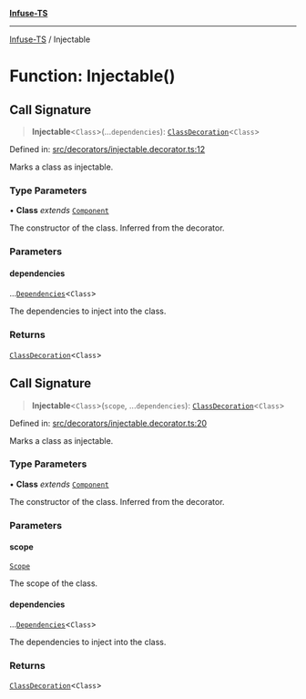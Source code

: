[**Infuse-TS**](../README.md)

***

[Infuse-TS](../README.md) / Injectable

# Function: Injectable()

## Call Signature

> **Injectable**\<`Class`\>(...`dependencies`): [`ClassDecoration`](../type-aliases/ClassDecoration.md)\<`Class`\>

Defined in: [src/decorators/injectable.decorator.ts:12](https://github.com/D-Kay6/Infuse-TS/blob/a8c30be6111883959cfa2434b18c1b26f87c6a92/src/decorators/injectable.decorator.ts#L12)

Marks a class as injectable.

### Type Parameters

• **Class** *extends* [`Component`](../type-aliases/Component.md)

The constructor of the class. Inferred from the decorator.

### Parameters

#### dependencies

...[`Dependencies`](../type-aliases/Dependencies.md)\<`Class`\>

The dependencies to inject into the class.

### Returns

[`ClassDecoration`](../type-aliases/ClassDecoration.md)\<`Class`\>

## Call Signature

> **Injectable**\<`Class`\>(`scope`, ...`dependencies`): [`ClassDecoration`](../type-aliases/ClassDecoration.md)\<`Class`\>

Defined in: [src/decorators/injectable.decorator.ts:20](https://github.com/D-Kay6/Infuse-TS/blob/a8c30be6111883959cfa2434b18c1b26f87c6a92/src/decorators/injectable.decorator.ts#L20)

Marks a class as injectable.

### Type Parameters

• **Class** *extends* [`Component`](../type-aliases/Component.md)

The constructor of the class. Inferred from the decorator.

### Parameters

#### scope

[`Scope`](../enumerations/Scope.md)

The scope of the class.

#### dependencies

...[`Dependencies`](../type-aliases/Dependencies.md)\<`Class`\>

The dependencies to inject into the class.

### Returns

[`ClassDecoration`](../type-aliases/ClassDecoration.md)\<`Class`\>
